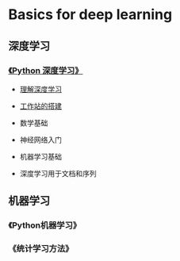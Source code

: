 # Basics for deep learning



## 深度学习

### [《Python 深度学习》](./deep_learning/readme.md)


+ [理解深度学习](./index.md)


+ [工作站的搭建](./index.md)


+ 数学基础


+ 神经网络入门


+ 机器学习基础


+ 深度学习用于文档和序列





## 机器学习

### 《Python机器学习》





### 《统计学习方法》
